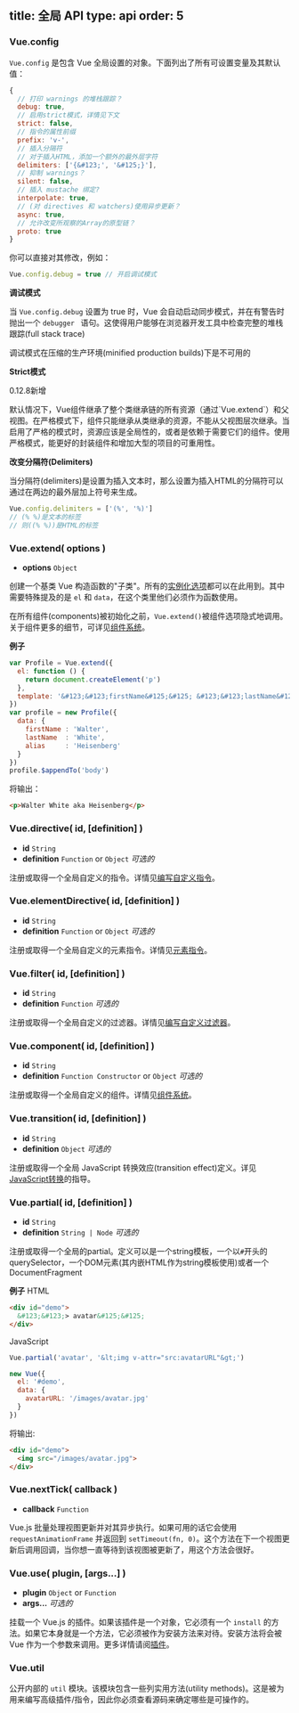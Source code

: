title: 全局 API
type: api
order: 5
---

### Vue.config

`Vue.config` 是包含 Vue 全局设置的对象。下面列出了所有可设置变量及其默认值：

``` js
{
  // 打印 warnings 的堆栈跟踪？
  debug: true,
  // 启用strict模式，详情见下文
  strict: false,
  // 指令的属性前缀
  prefix: 'v-',
  // 插入分隔符
  // 对于插入HTML，添加一个额外的最外层字符
  delimiters: ['{&#123;', '&#125;}'],
  // 抑制 warnings？
  silent: false,
  // 插入 mustache 绑定?
  interpolate: true,
  // (对 directives 和 watchers)使用异步更新？
  async: true,
  // 允许改变所观察的Array的原型链？
  proto: true
}
```

你可以直接对其修改，例如：

``` js
Vue.config.debug = true // 开启调试模式
```

**调试模式**

当 `Vue.config.debug` 设置为 true 时，Vue 会自动启动同步模式，并在有警告时抛出一个 `debugger ` 语句。这使得用户能够在浏览器开发工具中检查完整的堆栈跟踪(full stack trace)

<p class="tip">调试模式在压缩的生产环境(minified production builds)下是不可用的</p>

**Strict模式**
<p class="tip">0.12.8新增</p>
默认情况下，Vue组件继承了整个类继承链的所有资源（通过`Vue.extend`）和父视图。在严格模式下，组件只能继承从类继承的资源，不能从父视图层次继承。当启用了严格的模式时，资源应该是全局性的，或者是依赖于需要它们的组件。使用严格模式，能更好的封装组件和增加大型的项目的可重用性。

**改变分隔符(Delimiters)**

当分隔符(delimiters)是设置为插入文本时，那么设置为插入HTML的分隔符可以通过在两边的最外层加上符号来生成。

``` js
Vue.config.delimiters = ['(%', '%)']
// (% %)是文本的标签
// 则((% %))是HTML的标签
```

### Vue.extend( options )

- **options** `Object`

创建一个基类 Vue 构造函数的"子类"。所有的[实例化选项](../api/options.html)都可以在此用到。其中需要特殊提及的是 `el` 和 `data`，在这个类里他们必须作为函数使用。

在所有组件(components)被初始化之前，`Vue.extend()`被组件选项隐式地调用。关于组件更多的细节，可详见[组件系统](../guide/components.html)。

**例子**

``` js
var Profile = Vue.extend({
  el: function () {
    return document.createElement('p')
  },
  template: '&#123;&#123;firstName&#125;&#125; &#123;&#123;lastName&#125;&#125; aka &#123;&#123;alias&#125;&#125;'
})
var profile = new Profile({
  data: {
    firstName : 'Walter',
    lastName  : 'White',
    alias     : 'Heisenberg'
  }  
})
profile.$appendTo('body')

```

将输出：

``` html
<p>Walter White aka Heisenberg</p>
```

### Vue.directive( id, [definition] )

- **id** `String`
- **definition** `Function` or `Object` *可选的*

注册或取得一个全局自定义的指令。详情见[编写自定义指令](../guide/custom-directive.html)。

### Vue.elementDirective( id, [definition] )

- **id** `String`
- **definition** `Function` or `Object` *可选的*

注册或取得一个全局自定义的元素指令。详情见[元素指令](../guide/custom-directive.html)。

### Vue.filter( id, [definition] )

- **id** `String`
- **definition** `Function` *可选的*

注册或取得一个全局自定义的过滤器。详情见[编写自定义过滤器](../guide/custom-filter.html)。

### Vue.component( id, [definition] )

- **id** `String`
- **definition** `Function Constructor` or `Object` *可选的*

注册或取得一个全局自定义的组件。详情见[组件系统](../guide/components.html)。

### Vue.transition( id, [definition] )

- **id** `String`
- **definition** `Object` *可选的*

注册或取得一个全局 JavaScript 转换效应(transition effect)定义。详见[JavaScript转换](../guide/transitions.html#JavaScript_Functions)的指导。

### Vue.partial( id, [definition] )

- **id** `String`
- **definition** `String | Node` *可选的*

注册或取得一个全局的partial。定义可以是一个string模板，一个以`#`开头的querySelector，一个DOM元素(其内嵌HTML作为string模板使用)或者一个DocumentFragment

**例子**
HTML

``` html
<div id="demo">
  &#123;&#123;> avatar&#125;&#125;
</div>
```

JavaScript

``` js
Vue.partial('avatar', '&lt;img v-attr="src:avatarURL"&gt;')

new Vue({
  el: '#demo',
  data: {
    avatarURL: '/images/avatar.jpg'
  }    
})
```

将输出:

``` html
<div id="demo">
  <img src="/images/avatar.jpg">
</div>
```

### Vue.nextTick( callback )

- **callback** `Function`

Vue.js 批量处理视图更新并对其异步执行。如果可用的话它会使用 `requestAnimationFrame` 并返回到 `setTimeout(fn, 0)`。这个方法在下一个视图更新后调用回调，当你想一直等待到该视图被更新了，用这个方法会很好。

### Vue.use( plugin, [args...] )

- **plugin** `Object` or `Function`
- **args...** *可选的*

挂载一个 Vue.js 的插件。如果该插件是一个对象，它必须有一个 `install` 的方法。如果它本身就是一个方法，它必须被作为安装方法来对待。安装方法将会被 Vue 作为一个参数来调用。更多详情请阅[插件](../guide/extending.html#使用插件进行扩展)。

### Vue.util

公开内部的 `util` 模块。该模块包含一些列实用方法(utility methods)。这是被为用来编写高级插件/指令，因此你必须查看源码来确定哪些是可操作的。
